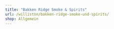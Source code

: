 ```yaml
---
title: "Bakken Ridge Smoke & Spirits"
url: /williston/bakken-ridge-smoke-und-spirits/
shop: Allgemein
---
```

